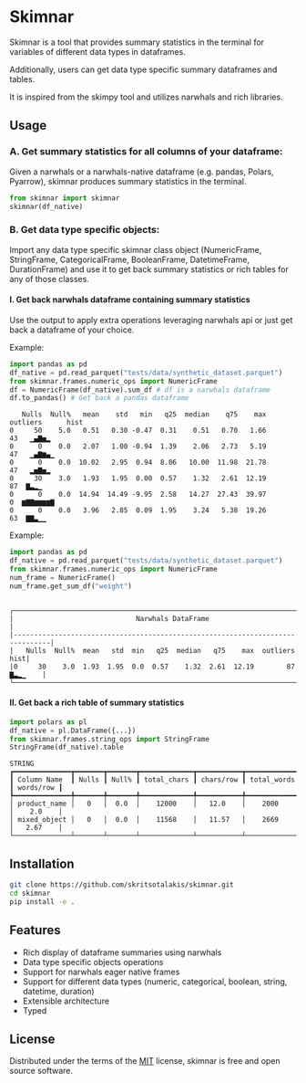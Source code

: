 # Skimnar

Skimnar is a tool that provides summary statistics in the terminal for variables of different data types in dataframes.

Additionally, users can get data type specific summary dataframes and tables.

It is inspired from the skimpy tool and utilizes narwhals and rich libraries.


## Usage

### A. Get summary statistics for all columns of your dataframe:

Given a narwhals or a narwhals-native dataframe (e.g. pandas, Polars, Pyarrow), skimnar produces summary statistics in the terminal.

```python
from skimnar import skimnar
skimnar(df_native)
```
### B. Get data type specific objects:

Import any data type specific skimnar class object (NumericFrame, StringFrame, CategoricalFrame, BooleanFrame, DatetimeFrame, DurationFrame) and use it to get back summary statistics or rich tables for any of those classes.

#### I. Get back narwhals dataframe containing summary statistics
Use the output to apply extra operations leveraging narwhals api or just get back a dataframe of your choice.

Example:

```python
import pandas as pd
df_native = pd.read_parquet("tests/data/synthetic_dataset.parquet")
from skimnar.frames.numeric_ops import NumericFrame
df = NumericFrame(df_native).sum_df # df is a narwhals dataframe
df.to_pandas() # Get back a pandas dataframe
```

```
   Nulls  Null%   mean    std   min   q25  median    q75    max  outliers      hist
0     50    5.0   0.51   0.30 -0.47  0.31    0.51   0.70   1.66        43   ▁▄▇▅▂
0      0    0.0   2.07   1.00 -0.94  1.39    2.06   2.73   5.19        47   ▁▄▇▆▄▁
0      0    0.0  10.02   2.95  0.94  8.06   10.00  11.98  21.78        47   ▂▅▇▅▂
0     30    3.0   1.93   1.95  0.00  0.57    1.32   2.61  12.19        87  ▇▃▂▁
0      0    0.0  14.94  14.49 -9.95  2.58   14.27  27.43  39.97         0  ▆▇▇▆▆▆▆▇
0      0    0.0   3.96   2.85  0.09  1.95    3.24   5.38  19.26        63  ▇▇▃▁▁
```

Example:

```python
import pandas as pd
df_native = pd.read_parquet("tests/data/synthetic_dataset.parquet")
from skimnar.frames.numeric_ops import NumericFrame
num_frame = NumericFrame()
num_frame.get_sum_df("weight")
```

```

┌───────────────────────────────────────────────────────────────────────────────┐
|                              Narwhals DataFrame                               |
|-------------------------------------------------------------------------------|
|   Nulls  Null%  mean   std  min   q25  median   q75    max  outliers      hist|
|0     30    3.0  1.93  1.95  0.0  0.57    1.32  2.61  12.19        87  ▇▃▂▁    |
└───────────────────────────────────────────────────────────────────────────────┘
```

#### II. Get back a rich table of summary statistics
```python
import polars as pl
df_native = pl.DataFrame({...})
from skimnar.frames.string_ops import StringFrame
StringFrame(df_native).table
```

```
STRING
┏━━━━━━━━━━━━━━┳━━━━━━━┳━━━━━━━┳━━━━━━━━━━━━━┳━━━━━━━━━━━┳━━━━━━━━━━━━━┳━━━━━━━━━━━┓
┃ Column Name  ┃ Nulls ┃ Null% ┃ total_chars ┃ chars/row ┃ total_words ┃ words/row ┃
┡━━━━━━━━━━━━━━╇━━━━━━━╇━━━━━━━╇━━━━━━━━━━━━━╇━━━━━━━━━━━╇━━━━━━━━━━━━━╇━━━━━━━━━━━┩
│ product_name │   0   │  0.0  │    12000    │   12.0    │    2000     │    2.0    │
│ mixed_object │   0   │  0.0  │    11568    │   11.57   │    2669     │   2.67    │
└──────────────┴───────┴───────┴─────────────┴───────────┴─────────────┴───────────┘
```



## Installation

```bash
git clone https://github.com/skritsotalakis/skimnar.git
cd skimnar
pip install -e .
```


## Features

- Rich display of dataframe summaries using narwhals
- Data type specific objects operations
- Support for narwhals eager native frames
- Support for different data types (numeric, categorical, boolean, string, datetime, duration)
- Extensible architecture
- Typed


## License

Distributed under the terms of the [MIT](https://opensource.org/license/MIT) license, skimnar is free and open source software.
